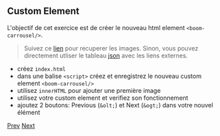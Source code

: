 ## Custom Element

L'objectif de cet exercice est de créer le nouveau html element `<boom-carrousel/>`.


> Suivez ce [lien](http://xebia-france.github.io/slot-webcomponents/workshop/img/images.zip) pour recuperer les images. Sinon, vous pouvez directement utliser le tableau [json](images.json) avec les liens externes.


- créez `index.html`
- dans une balise `<script>` créez et enregistrez le nouveau custom element `<boom-carrousel/>` 
- utilisez `innerHTML` pour ajouter une première image 
- utilisez votre custom element et verifiez son fonctionnement
- ajoutez 2 boutons: Previous (`&olt;`) et Next (`&ogt;`) dans votre nouvel élément

[Prev](workshop.md) [Next](html_template.md)
